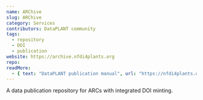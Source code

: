 ```yaml
---
name: ARChive
slug: ARChive
category: Services
contributors: DataPLANT community
tags: 
  - repository
  - DOI
  - publication
website: https://archive.nfdi4plants.org
repo: 
readMore:
  - { text: "DataPLANT publication manual", url: "https://nfdi4plants.org/nfdi4plants.knowledgebase/docs/DataHUB-Manual/datahub-data-publications.html" }
---
```


A data publication repository for ARCs with integrated DOI minting.
